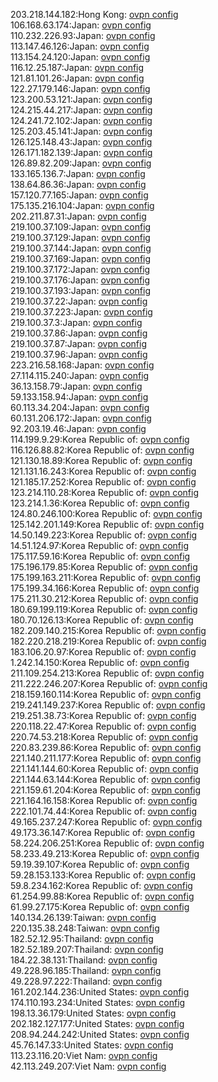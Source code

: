 203.218.144.182:Hong Kong: [ovpn config](vpn/203_218_144_182.ovpn)  
106.168.63.174:Japan: [ovpn config](vpn/106_168_63_174.ovpn)  
110.232.226.93:Japan: [ovpn config](vpn/110_232_226_93.ovpn)  
113.147.46.126:Japan: [ovpn config](vpn/113_147_46_126.ovpn)  
113.154.24.120:Japan: [ovpn config](vpn/113_154_24_120.ovpn)  
116.12.25.187:Japan: [ovpn config](vpn/116_12_25_187.ovpn)  
121.81.101.26:Japan: [ovpn config](vpn/121_81_101_26.ovpn)  
122.27.179.146:Japan: [ovpn config](vpn/122_27_179_146.ovpn)  
123.200.53.121:Japan: [ovpn config](vpn/123_200_53_121.ovpn)  
124.215.44.217:Japan: [ovpn config](vpn/124_215_44_217.ovpn)  
124.241.72.102:Japan: [ovpn config](vpn/124_241_72_102.ovpn)  
125.203.45.141:Japan: [ovpn config](vpn/125_203_45_141.ovpn)  
126.125.148.43:Japan: [ovpn config](vpn/126_125_148_43.ovpn)  
126.171.182.139:Japan: [ovpn config](vpn/126_171_182_139.ovpn)  
126.89.82.209:Japan: [ovpn config](vpn/126_89_82_209.ovpn)  
133.165.136.7:Japan: [ovpn config](vpn/133_165_136_7.ovpn)  
138.64.86.36:Japan: [ovpn config](vpn/138_64_86_36.ovpn)  
157.120.77.165:Japan: [ovpn config](vpn/157_120_77_165.ovpn)  
175.135.216.104:Japan: [ovpn config](vpn/175_135_216_104.ovpn)  
202.211.87.31:Japan: [ovpn config](vpn/202_211_87_31.ovpn)  
219.100.37.109:Japan: [ovpn config](vpn/219_100_37_109.ovpn)  
219.100.37.129:Japan: [ovpn config](vpn/219_100_37_129.ovpn)  
219.100.37.144:Japan: [ovpn config](vpn/219_100_37_144.ovpn)  
219.100.37.169:Japan: [ovpn config](vpn/219_100_37_169.ovpn)  
219.100.37.172:Japan: [ovpn config](vpn/219_100_37_172.ovpn)  
219.100.37.176:Japan: [ovpn config](vpn/219_100_37_176.ovpn)  
219.100.37.193:Japan: [ovpn config](vpn/219_100_37_193.ovpn)  
219.100.37.22:Japan: [ovpn config](vpn/219_100_37_22.ovpn)  
219.100.37.223:Japan: [ovpn config](vpn/219_100_37_223.ovpn)  
219.100.37.3:Japan: [ovpn config](vpn/219_100_37_3.ovpn)  
219.100.37.86:Japan: [ovpn config](vpn/219_100_37_86.ovpn)  
219.100.37.87:Japan: [ovpn config](vpn/219_100_37_87.ovpn)  
219.100.37.96:Japan: [ovpn config](vpn/219_100_37_96.ovpn)  
223.216.58.168:Japan: [ovpn config](vpn/223_216_58_168.ovpn)  
27.114.115.240:Japan: [ovpn config](vpn/27_114_115_240.ovpn)  
36.13.158.79:Japan: [ovpn config](vpn/36_13_158_79.ovpn)  
59.133.158.94:Japan: [ovpn config](vpn/59_133_158_94.ovpn)  
60.113.34.204:Japan: [ovpn config](vpn/60_113_34_204.ovpn)  
60.131.206.172:Japan: [ovpn config](vpn/60_131_206_172.ovpn)  
92.203.19.46:Japan: [ovpn config](vpn/92_203_19_46.ovpn)  
114.199.9.29:Korea Republic of: [ovpn config](vpn/114_199_9_29.ovpn)  
116.126.88.82:Korea Republic of: [ovpn config](vpn/116_126_88_82.ovpn)  
121.130.18.89:Korea Republic of: [ovpn config](vpn/121_130_18_89.ovpn)  
121.131.16.243:Korea Republic of: [ovpn config](vpn/121_131_16_243.ovpn)  
121.185.17.252:Korea Republic of: [ovpn config](vpn/121_185_17_252.ovpn)  
123.214.110.28:Korea Republic of: [ovpn config](vpn/123_214_110_28.ovpn)  
123.214.1.36:Korea Republic of: [ovpn config](vpn/123_214_1_36.ovpn)  
124.80.246.100:Korea Republic of: [ovpn config](vpn/124_80_246_100.ovpn)  
125.142.201.149:Korea Republic of: [ovpn config](vpn/125_142_201_149.ovpn)  
14.50.149.223:Korea Republic of: [ovpn config](vpn/14_50_149_223.ovpn)  
14.51.124.97:Korea Republic of: [ovpn config](vpn/14_51_124_97.ovpn)  
175.117.59.16:Korea Republic of: [ovpn config](vpn/175_117_59_16.ovpn)  
175.196.179.85:Korea Republic of: [ovpn config](vpn/175_196_179_85.ovpn)  
175.199.163.211:Korea Republic of: [ovpn config](vpn/175_199_163_211.ovpn)  
175.199.34.166:Korea Republic of: [ovpn config](vpn/175_199_34_166.ovpn)  
175.211.30.212:Korea Republic of: [ovpn config](vpn/175_211_30_212.ovpn)  
180.69.199.119:Korea Republic of: [ovpn config](vpn/180_69_199_119.ovpn)  
180.70.126.13:Korea Republic of: [ovpn config](vpn/180_70_126_13.ovpn)  
182.209.140.215:Korea Republic of: [ovpn config](vpn/182_209_140_215.ovpn)  
182.220.218.219:Korea Republic of: [ovpn config](vpn/182_220_218_219.ovpn)  
183.106.20.97:Korea Republic of: [ovpn config](vpn/183_106_20_97.ovpn)  
1.242.14.150:Korea Republic of: [ovpn config](vpn/1_242_14_150.ovpn)  
211.109.254.213:Korea Republic of: [ovpn config](vpn/211_109_254_213.ovpn)  
211.222.246.207:Korea Republic of: [ovpn config](vpn/211_222_246_207.ovpn)  
218.159.160.114:Korea Republic of: [ovpn config](vpn/218_159_160_114.ovpn)  
219.241.149.237:Korea Republic of: [ovpn config](vpn/219_241_149_237.ovpn)  
219.251.38.73:Korea Republic of: [ovpn config](vpn/219_251_38_73.ovpn)  
220.118.22.47:Korea Republic of: [ovpn config](vpn/220_118_22_47.ovpn)  
220.74.53.218:Korea Republic of: [ovpn config](vpn/220_74_53_218.ovpn)  
220.83.239.86:Korea Republic of: [ovpn config](vpn/220_83_239_86.ovpn)  
221.140.211.177:Korea Republic of: [ovpn config](vpn/221_140_211_177.ovpn)  
221.141.144.60:Korea Republic of: [ovpn config](vpn/221_141_144_60.ovpn)  
221.144.63.144:Korea Republic of: [ovpn config](vpn/221_144_63_144.ovpn)  
221.159.61.204:Korea Republic of: [ovpn config](vpn/221_159_61_204.ovpn)  
221.164.16.158:Korea Republic of: [ovpn config](vpn/221_164_16_158.ovpn)  
222.101.74.44:Korea Republic of: [ovpn config](vpn/222_101_74_44.ovpn)  
49.165.237.247:Korea Republic of: [ovpn config](vpn/49_165_237_247.ovpn)  
49.173.36.147:Korea Republic of: [ovpn config](vpn/49_173_36_147.ovpn)  
58.224.206.251:Korea Republic of: [ovpn config](vpn/58_224_206_251.ovpn)  
58.233.49.213:Korea Republic of: [ovpn config](vpn/58_233_49_213.ovpn)  
59.19.39.107:Korea Republic of: [ovpn config](vpn/59_19_39_107.ovpn)  
59.28.153.133:Korea Republic of: [ovpn config](vpn/59_28_153_133.ovpn)  
59.8.234.162:Korea Republic of: [ovpn config](vpn/59_8_234_162.ovpn)  
61.254.99.88:Korea Republic of: [ovpn config](vpn/61_254_99_88.ovpn)  
61.99.27.175:Korea Republic of: [ovpn config](vpn/61_99_27_175.ovpn)  
140.134.26.139:Taiwan: [ovpn config](vpn/140_134_26_139.ovpn)  
220.135.38.248:Taiwan: [ovpn config](vpn/220_135_38_248.ovpn)  
182.52.12.95:Thailand: [ovpn config](vpn/182_52_12_95.ovpn)  
182.52.189.207:Thailand: [ovpn config](vpn/182_52_189_207.ovpn)  
184.22.38.131:Thailand: [ovpn config](vpn/184_22_38_131.ovpn)  
49.228.96.185:Thailand: [ovpn config](vpn/49_228_96_185.ovpn)  
49.228.97.222:Thailand: [ovpn config](vpn/49_228_97_222.ovpn)  
161.202.144.236:United States: [ovpn config](vpn/161_202_144_236.ovpn)  
174.110.193.234:United States: [ovpn config](vpn/174_110_193_234.ovpn)  
198.13.36.179:United States: [ovpn config](vpn/198_13_36_179.ovpn)  
202.182.127.177:United States: [ovpn config](vpn/202_182_127_177.ovpn)  
208.94.244.242:United States: [ovpn config](vpn/208_94_244_242.ovpn)  
45.76.147.33:United States: [ovpn config](vpn/45_76_147_33.ovpn)  
113.23.116.20:Viet Nam: [ovpn config](vpn/113_23_116_20.ovpn)  
42.113.249.207:Viet Nam: [ovpn config](vpn/42_113_249_207.ovpn)  
